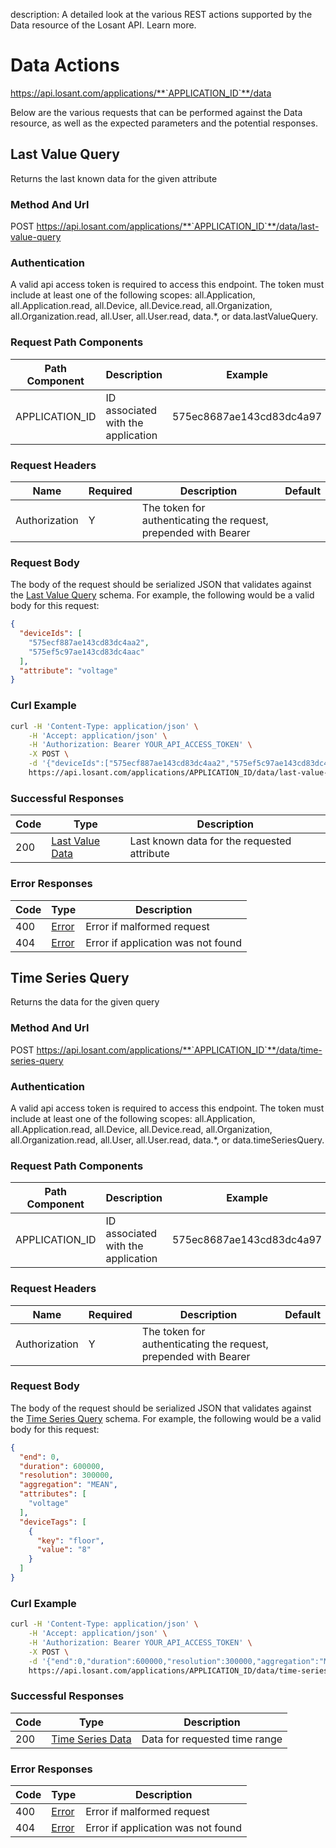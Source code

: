 description: A detailed look at the various REST actions supported by the Data resource of the Losant API. Learn more.

# Data Actions

https://api.losant.com/applications/**`APPLICATION_ID`**/data

Below are the various requests that can be performed against the
Data resource, as well as the expected
parameters and the potential responses.

## Last Value Query

Returns the last known data for the given attribute

### Method And Url <a name="lastValueQuery-method-url"></a>

POST https://api.losant.com/applications/**`APPLICATION_ID`**/data/last-value-query

### Authentication <a name="lastValueQuery-authentication"></a>

A valid api access token is required to access this endpoint. The token must
include at least one of the following scopes:
all.Application, all.Application.read, all.Device, all.Device.read, all.Organization, all.Organization.read, all.User, all.User.read, data.*, or data.lastValueQuery.

### Request Path Components <a name="lastValueQuery-path-components"></a>

| Path Component | Description | Example |
| -------------- | ----------- | ------- |
| APPLICATION_ID | ID associated with the application | 575ec8687ae143cd83dc4a97 |

### Request Headers <a name="lastValueQuery-headers"></a>

| Name | Required | Description | Default |
| ---- | -------- | ----------- | ------- |
| Authorization | Y | The token for authenticating the request, prepended with Bearer | |

### Request Body <a name="lastValueQuery-body"></a>

The body of the request should be serialized JSON that validates against
the [Last Value Query](schemas.md#last-value-query) schema. For example, the following would be a
valid body for this request:

```json
{
  "deviceIds": [
    "575ecf887ae143cd83dc4aa2",
    "575ef5c97ae143cd83dc4aac"
  ],
  "attribute": "voltage"
}
```

### Curl Example <a name="lastValueQuery-curl-example"></a>

```bash
curl -H 'Content-Type: application/json' \
    -H 'Accept: application/json' \
    -H 'Authorization: Bearer YOUR_API_ACCESS_TOKEN' \
    -X POST \
    -d '{"deviceIds":["575ecf887ae143cd83dc4aa2","575ef5c97ae143cd83dc4aac"],"attribute":"voltage"}' \
    https://api.losant.com/applications/APPLICATION_ID/data/last-value-query
```

### Successful Responses <a name="lastValueQuery-successful-responses"></a>

| Code | Type | Description |
| ---- | ---- | ----------- |
| 200 | [Last Value Data](schemas.md#last-value-data) | Last known data for the requested attribute |

### Error Responses <a name="lastValueQuery-error-responses"></a>

| Code | Type | Description |
| ---- | ---- | ----------- |
| 400 | [Error](schemas.md#error) | Error if malformed request |
| 404 | [Error](schemas.md#error) | Error if application was not found |

## Time Series Query

Returns the data for the given query

### Method And Url <a name="timeSeriesQuery-method-url"></a>

POST https://api.losant.com/applications/**`APPLICATION_ID`**/data/time-series-query

### Authentication <a name="timeSeriesQuery-authentication"></a>

A valid api access token is required to access this endpoint. The token must
include at least one of the following scopes:
all.Application, all.Application.read, all.Device, all.Device.read, all.Organization, all.Organization.read, all.User, all.User.read, data.*, or data.timeSeriesQuery.

### Request Path Components <a name="timeSeriesQuery-path-components"></a>

| Path Component | Description | Example |
| -------------- | ----------- | ------- |
| APPLICATION_ID | ID associated with the application | 575ec8687ae143cd83dc4a97 |

### Request Headers <a name="timeSeriesQuery-headers"></a>

| Name | Required | Description | Default |
| ---- | -------- | ----------- | ------- |
| Authorization | Y | The token for authenticating the request, prepended with Bearer | |

### Request Body <a name="timeSeriesQuery-body"></a>

The body of the request should be serialized JSON that validates against
the [Time Series Query](schemas.md#time-series-query) schema. For example, the following would be a
valid body for this request:

```json
{
  "end": 0,
  "duration": 600000,
  "resolution": 300000,
  "aggregation": "MEAN",
  "attributes": [
    "voltage"
  ],
  "deviceTags": [
    {
      "key": "floor",
      "value": "8"
    }
  ]
}
```

### Curl Example <a name="timeSeriesQuery-curl-example"></a>

```bash
curl -H 'Content-Type: application/json' \
    -H 'Accept: application/json' \
    -H 'Authorization: Bearer YOUR_API_ACCESS_TOKEN' \
    -X POST \
    -d '{"end":0,"duration":600000,"resolution":300000,"aggregation":"MEAN","attributes":["voltage"],"deviceTags":[{"key":"floor","value":"8"}]}' \
    https://api.losant.com/applications/APPLICATION_ID/data/time-series-query
```

### Successful Responses <a name="timeSeriesQuery-successful-responses"></a>

| Code | Type | Description |
| ---- | ---- | ----------- |
| 200 | [Time Series Data](schemas.md#time-series-data) | Data for requested time range |

### Error Responses <a name="timeSeriesQuery-error-responses"></a>

| Code | Type | Description |
| ---- | ---- | ----------- |
| 400 | [Error](schemas.md#error) | Error if malformed request |
| 404 | [Error](schemas.md#error) | Error if application was not found |
